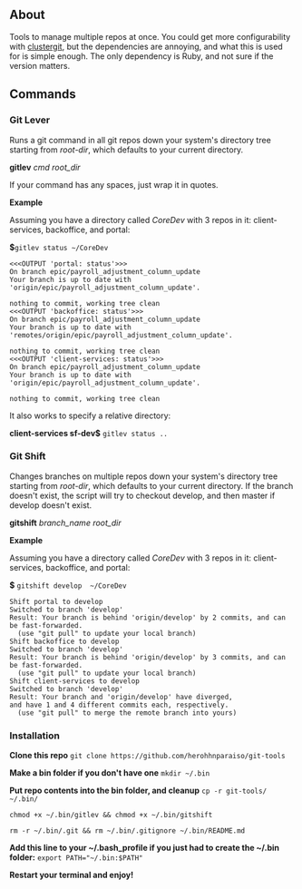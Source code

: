 ## About
Tools to manage multiple repos at once.  You could get more configurability with [clustergit](https://github.com/mnagel/clustergit), but the dependencies are annoying, and what this is used for is simple enough.  The only dependency is Ruby, and not sure if the version matters.

## Commands

### Git Lever
Runs a git command in all git repos down your system's directory tree starting from *root-dir*, which defaults to your current directory.

**gitlev** *cmd*  *root_dir*

If your command has any spaces, just wrap it in quotes.

**Example**

Assuming you have a directory called *CoreDev* with 3 repos in it: client-services, backoffice, and portal:

**$**`gitlev status ~/CoreDev`

```
<<<OUTPUT 'portal: status'>>>
On branch epic/payroll_adjustment_column_update
Your branch is up to date with 'origin/epic/payroll_adjustment_column_update'.

nothing to commit, working tree clean
<<<OUTPUT 'backoffice: status'>>>
On branch epic/payroll_adjustment_column_update
Your branch is up to date with 'remotes/origin/epic/payroll_adjustment_column_update'.

nothing to commit, working tree clean
<<<OUTPUT 'client-services: status'>>>
On branch epic/payroll_adjustment_column_update
Your branch is up to date with 'origin/epic/payroll_adjustment_column_update'.

nothing to commit, working tree clean
```

It also works to specify a relative directory:

**client-services sf-dev$** `gitlev status ..`

### Git Shift

Changes branches on multiple repos down your system's directory tree starting from *root-dir*, which defaults to your current directory.  If the branch doesn't exist, the script will try to checkout develop, and then master if develop doesn't exist.

**gitshift** *branch_name*  *root_dir*

**Example**

Assuming you have a directory called *CoreDev* with 3 repos in it: client-services, backoffice, and portal:

**$** `gitshift develop  ~/CoreDev`

```
Shift portal to develop
Switched to branch 'develop'
Result: Your branch is behind 'origin/develop' by 2 commits, and can be fast-forwarded.
  (use "git pull" to update your local branch)
Shift backoffice to develop
Switched to branch 'develop'
Result: Your branch is behind 'origin/develop' by 3 commits, and can be fast-forwarded.
  (use "git pull" to update your local branch)
Shift client-services to develop
Switched to branch 'develop'
Result: Your branch and 'origin/develop' have diverged,
and have 1 and 4 different commits each, respectively.
  (use "git pull" to merge the remote branch into yours)
```

### Installation

**Clone this repo**
`git clone https://github.com/herohhnparaiso/git-tools`

**Make a bin folder if you don't have one**
`mkdir ~/.bin`

**Put repo contents into the bin folder, and cleanup**
`cp -r git-tools/ ~/.bin/`

`chmod +x ~/.bin/gitlev && chmod +x ~/.bin/gitshift`

`rm -r ~/.bin/.git && rm ~/.bin/.gitignore ~/.bin/README.md`

**Add this line to your ~/.bash_profile if you just had to create the ~/.bin folder:**
`export PATH="~/.bin:$PATH"`

**Restart your terminal and enjoy!**




